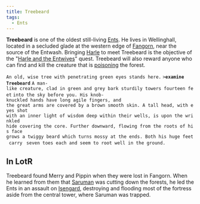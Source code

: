 ```yaml
---
title: Treebeard
tags:
  - Ents
---
```

**Treebeard** is one of the oldest still-living [Ents](Ent "wikilink").
He lives in Wellinghall, located in a secluded glade at the western edge
of [Fangorn](Fangorn "wikilink"), near the source of the Entwash.
Bringing [Harle](Harle "wikilink") to meet Treebeard is the objective of
the "[Harle and the Entwives](Quest#Harle_and_the_Entwives "wikilink")"
quest. Treebeard will also reward anyone who can find and kill the
creature that is [poisoning](Quest#Poisoned_Forest "wikilink") the
forest.

`An old, wise tree with penetrating green eyes stands here.`
`>`**`examine Treebeard`**
`A man-like creature, clad in green and grey bark sturdily towers fourteen feet`
`into the sky before you. His knob-knuckled hands have long agile fingers, and`
`the great arms are covered by a brown smooth skin. A tall head, with eyes shot`
`with an inner light of wisdom deep within their wells, is upon the wrinkled`
`hide covering the core. Further downward, flowing from the roots of his face`
`grows a twiggy beard which turns mossy at the ends. Both his huge feet carry `
`seven toes each and seem to root well in the ground.`

## In LotR

Treebeard found Merry and Pippin when they were lost in Fangorn. When he
learned from them that [Saruman](Saruman "wikilink") was cutting down
the forests, he led the Ents in an assault on
[Isengard](Isengard "wikilink"), destroying and flooding most of the
fortress aside from the central tower, where Saruman was trapped.

